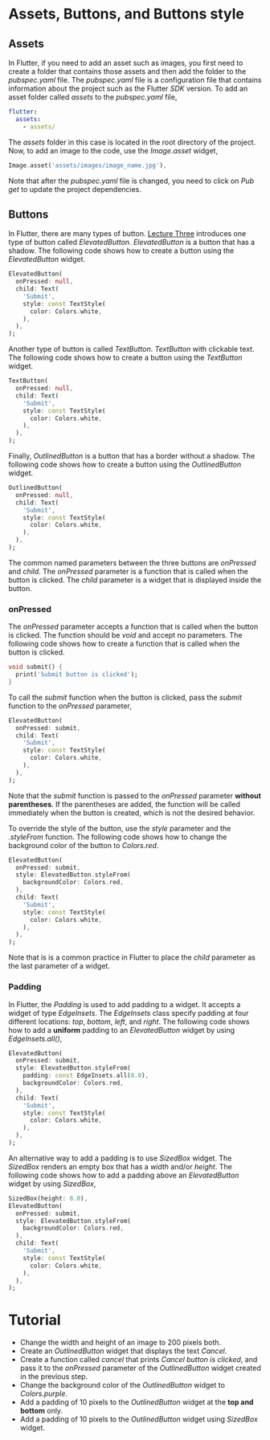 # Assets, Buttons, and Buttons style
## Assets
In Flutter, if you need to add an asset such as images, you first need to create a folder that contains those assets and then add the folder to the *pubspec.yaml* file. The *pubspec.yaml* file is a configuration file that contains information about the project such as the Flutter *SDK* version. To add an asset folder called *assets* to the *pubspec.yaml* file,
```yaml
flutter:
  assets:
    - assets/
```
The *assets* folder in this case is located in the root directory of the project. Now, to add an image to the code, use the *Image.asset* widget,
```dart
Image.asset('assets/images/image_name.jpg'),
```
Note that after the *pubspec.yaml* file is changed, you need to click on *Pub get* to update the project dependencies.
 
## Buttons
In Flutter, there are many types of button. [Lecture Three](https://github.com/altherwy/IS4904/blob/main/Lecture%20Three/Lecture%20Three.md) introduces one type of button called *ElevatedButton*. *ElevatedButton* is a button that has a shadow. The following code shows how to create a button using the *ElevatedButton* widget.
```dart
ElevatedButton(
  onPressed: null,
  child: Text(
    'Submit',
    style: const TextStyle(
      color: Colors.white,
    ),
  ),
);
```
Another type of button is called *TextButton*. *TextButton* with clickable text. The following code shows how to create a button using the *TextButton* widget.
```dart
TextButton(
  onPressed: null,
  child: Text(
    'Submit',
    style: const TextStyle(
      color: Colors.white,
    ),
  ),
);
```
Finally, *OutlinedButton* is a button that has a border without a shadow. The following code shows how to create a button using the *OutlinedButton* widget.
```dart
OutlinedButton(
  onPressed: null,
  child: Text(
    'Submit',
    style: const TextStyle(
      color: Colors.white,
    ),
  ),
);
```
The common named parameters between the three buttons are *onPressed* and *child*. The *onPressed* parameter is a function that is called when the button is clicked. The *child* parameter is a widget that is displayed inside the button. 

### onPressed
The *onPressed* parameter accepts a function that is called when the button is clicked. The function should be *void* and accept no parameters. The following code shows how to create a function that is called when the button is clicked.
```dart
void submit() {
  print('Submit button is clicked');
}
```
To call the *submit* function when the button is clicked, pass the *submit* function to the *onPressed* parameter,
```dart
ElevatedButton(
  onPressed: submit,
  child: Text(
    'Submit',
    style: const TextStyle(
      color: Colors.white,
    ),
  ),
);
```
Note that the *submit* function is passed to the *onPressed* parameter **without parentheses**. If the parentheses are added, the function will be called immediately when the button is created, which is not the desired behavior.

To override the style of the button, use the *style* parameter and the *.styleFrom* function. The following code shows how to change the background color of the button to *Colors.red*.
```dart
ElevatedButton(
  onPressed: submit,
  style: ElevatedButton.styleFrom(
    backgroundColor: Colors.red,
  ),
  child: Text(
    'Submit',
    style: const TextStyle(
      color: Colors.white,
    ),
  ),
);
```
Note that is is a common practice in Flutter to place the *child* parameter as the last parameter of a widget.
### Padding
In Flutter, the *Padding* is used to add padding to a widget. It accepts a widget of type *EdgeInsets*. The *EdgeInsets* class specify padding at four different locations: *top*, *bottom*, *left*, and *right*. The following code shows how to add a **uniform** padding to an *ElevatedButton* widget by using *EdgeInsets.all()*,
```dart
ElevatedButton(
  onPressed: submit,
  style: ElevatedButton.styleFrom(
    padding: const EdgeInsets.all(8.0),
    backgroundColor: Colors.red,
  ),
  child: Text(
    'Submit',
    style: const TextStyle(
      color: Colors.white,
    ),
  ),
);
```
An alternative way to add a padding is to use *SizedBox* widget. The *SizedBox* renders an empty box that has a *width* and/or *height*. The following code shows how to add a padding above an *ElevatedButton* widget by using *SizedBox*,
```dart
SizedBox(height: 8.0),
ElevatedButton(
  onPressed: submit,
  style: ElevatedButton.styleFrom(
    backgroundColor: Colors.red,
  ),
  child: Text(
    'Submit',
    style: const TextStyle(
      color: Colors.white,
    ),
  ),
);
```


# Tutorial
- Change the width and height of an image to 200 pixels both.
- Create an *OutlinedButton* widget that displays the text *Cancel*.
- Create a function called *cancel* that prints *Cancel button is clicked*, and pass it to the *onPressed* parameter of the *OutlinedButton* widget created in the previous step.
- Change the background color of the *OutlinedButton* widget to *Colors.purple*.
- Add a padding of 10 pixels to the *OutlinedButton* widget at the **top and bottom** only.
- Add a padding of 10 pixels to the *OutlinedButton* widget using *SizedBox* widget.

